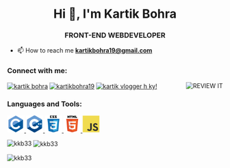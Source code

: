<h1 align="center">Hi 👋, I'm Kartik Bohra</h1>
<h3 align="center">FRONT-END WEBDEVELOPER</h3>

- 📫 How to reach me **kartikbohra19@gmail.com**

<h3 align="left">Connect with me:</h3>
<img align="right" src="https://institute.careerguide.com/wp-content/uploads/2020/10/171031-cox-white-hat-hacking-hero_flta8j.gif" alt="REVIEW IT">
<p align="left">
<a href="https://linkedin.com/in/kartik bohra" target="blank"><img align="center" src="https://raw.githubusercontent.com/rahuldkjain/github-profile-readme-generator/master/src/images/icons/Social/linked-in-alt.svg" alt="kartik bohra" height="30" width="40" /></a>
<a href="https://instagram.com/kartikbohra19" target="blank"><img align="center" src="https://raw.githubusercontent.com/rahuldkjain/github-profile-readme-generator/master/src/images/icons/Social/instagram.svg" alt="kartikbohra19" height="30" width="40" /></a>
<a href="https://www.youtube.com/c/kartik vlogger h ky!" target="blank"><img align="center" src="https://raw.githubusercontent.com/rahuldkjain/github-profile-readme-generator/master/src/images/icons/Social/youtube.svg" alt="kartik vlogger h ky!" height="30" width="40" /></a>
</p>

<h3 align="left">Languages and Tools:</h3>
<p align="left"> <a href="https://www.cprogramming.com/" target="_blank" rel="noreferrer"> <img src="https://raw.githubusercontent.com/devicons/devicon/master/icons/c/c-original.svg" alt="c" width="40" height="40"/> </a> <a href="https://www.w3schools.com/cpp/" target="_blank" rel="noreferrer"> <img src="https://raw.githubusercontent.com/devicons/devicon/master/icons/cplusplus/cplusplus-original.svg" alt="cplusplus" width="40" height="40"/> </a> <a href="https://www.w3schools.com/css/" target="_blank" rel="noreferrer"> <img src="https://raw.githubusercontent.com/devicons/devicon/master/icons/css3/css3-original-wordmark.svg" alt="css3" width="40" height="40"/> </a> <a href="https://www.w3.org/html/" target="_blank" rel="noreferrer"> <img src="https://raw.githubusercontent.com/devicons/devicon/master/icons/html5/html5-original-wordmark.svg" alt="html5" width="40" height="40"/> </a> <a href="https://developer.mozilla.org/en-US/docs/Web/JavaScript" target="_blank" rel="noreferrer"> <img src="https://raw.githubusercontent.com/devicons/devicon/master/icons/javascript/javascript-original.svg" alt="javascript" width="40" height="40"/> </a> </p>

<p><img align="left" src="https://github-readme-stats.vercel.app/api/top-langs?username=kkb33&show_icons=true&locale=en&layout=compact" alt="kkb33" /></p>

<p>&nbsp;<img align="center" src="https://github-readme-stats.vercel.app/api?username=kkb33&show_icons=true&locale=en" alt="kkb33" /></p>

<p><img align="center" src="https://github-readme-streak-stats.herokuapp.com/?user=kkb33&" alt="kkb33" /></p>
